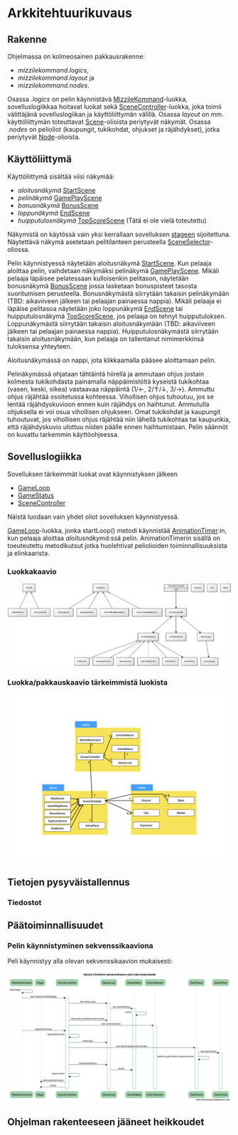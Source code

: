 # Arkkitehtuurikuvaus

## Rakenne

Ohjelmassa on kolmeosainen pakkausrakenne:

* *mizzilekommand.logics*,
* *mizzilekommand.layout* ja
* *mizzilekommand.nodes*.

Osassa *.logics* on pelin käynnistävä [MizzileKommand](https://github.com/majormalfunk/otm-harjoitustyo/blob/master/MizzileKommand/src/main/java/mizzilekommand/logics/MizzileKommand.java "MizzileKommand-luokka")-luokka, sovelluslogiikkaa hoitavat luokat sekä [SceneController](https://github.com/majormalfunk/otm-harjoitustyo/blob/master/MizzileKommand/src/main/java/mizzilekommand/logics/SceneController.java "SceneController-luokka")-luokka, joka toimii välittäjänä sovelluslogiikan ja käyttöliittymän välillä. Osassa *layout* on mm. käyttöliittymän toteuttavat [Scene](https://docs.oracle.com/javase/8/javafx/api/javafx/scene/Scene.html "Javadoc javafx.scene:stä")-olioista periytyvät näkymät. Osassa *.nodes* on pelioliot (kaupungit, tukikohdat, ohjukset ja räjähdykset), jotka periytyvät [Node](https://docs.oracle.com/javase/8/javafx/api/javafx/scene/Node.html "Javadoc javafx.scene.node:sta")-olioista.

## Käyttöliittymä

Käyttöliittymä sisältää viisi näkymää:

* *aloitusnäkymä* [StartScene](https://github.com/majormalfunk/otm-harjoitustyo/blob/master/MizzileKommand/src/main/java/mizzilekommand/layout/StartScene.java "StartScene-luokka")
* *pelinäkymä* [GamePlayScene](https://github.com/majormalfunk/otm-harjoitustyo/blob/master/MizzileKommand/src/main/java/mizzilekommand/layout/GamePlayScene.java "GamePlayScene-luokka")
* *bonusnäkymä* [BonusScene](https://github.com/majormalfunk/otm-harjoitustyo/blob/master/MizzileKommand/src/main/java/mizzilekommand/layout/BonusScene.java "BonusScene-luokka")
* *loppunäkymä* [EndScene](https://github.com/majormalfunk/otm-harjoitustyo/blob/master/MizzileKommand/src/main/java/mizzilekommand/layout/EndScene.java "EndScene-luokka")
* *huipputulosnäkymä* [TopScoreScene](https://github.com/majormalfunk/otm-harjoitustyo/blob/master/MizzileKommand/src/main/java/mizzilekommand/layout/TopScoreScene.java "TopScoreScene-luokka") (Tätä ei ole vielä toteutettu)

Näkymistä on käytössä vain yksi kerrallaan sovelluksen [stageen](https://docs.oracle.com/javase/8/javafx/api/javafx/stage/Stage.html "Javadoc javafx.stage:sta") sijoitettuna. Näytettävä näkymä asetetaan pelitilanteen perusteella [SceneSelector](https://github.com/majormalfunk/otm-harjoitustyo/blob/master/MizzileKommand/src/main/java/mizzilekommand/logics/SceneSelector.java "SceneSelector-luokka")-oliossa.

Pelin käynnistyessä näytetään aloitusnäkymä [StartScene](https://github.com/majormalfunk/otm-harjoitustyo/blob/master/MizzileKommand/src/main/java/mizzilekommand/layout/StartScene.java "StartScene-luokka"). Kun pelaaja aloittaa pelin, vaihdetaan näkymäksi pelinäkymä [GamePlayScene](https://github.com/majormalfunk/otm-harjoitustyo/blob/master/MizzileKommand/src/main/java/mizzilekommand/layout/GamePlayScene.java "GamePlayScene-luokka"). Mikäli pelaaja läpäisee pelatessaan kulloisenkin pelitason, näytetään bonusnäkymä [BonusScene](https://github.com/majormalfunk/otm-harjoitustyo/blob/master/MizzileKommand/src/main/java/mizzilekommand/layout/BonusScene.java "BonusScene-luokka") jossa lasketaan bonuspisteet tasosta suoritumisen perusteella. Bonusnäkymästä siirrytään takaisin pelinäkymään (TBD: aikaviiveen jälkeen tai pelaajan painaessa nappia). Mikäli pelaaja ei läpäise pelitasoa näytetään joko loppunäkymä [EndScene](https://github.com/majormalfunk/otm-harjoitustyo/blob/master/MizzileKommand/src/main/java/mizzilekommand/layout/EndScene.java "EndScene-luokka") tai huipputulosnäkymä [TopScoreScene](https://github.com/majormalfunk/otm-harjoitustyo/blob/master/MizzileKommand/src/main/java/mizzilekommand/layout/TopScoreScene.java "TopScoreScene-luokka"), jos pelaaja on tehnyt huipputuloksen. Loppunäkymästä siirrytään takaisin aloitusnäkymään (TBD: aikaviiveen jälkeen tai pelaajan painaessa nappia). Huipputulosnäkymästä siirrytään takaisin aloitusnäkymään, kun pelaaja on tallentanut nimimerkkinsä tuloksensa yhteyteen.

Aloitusnäkymässä on nappi, jota klikkaamalla pääsee aloittamaan pelin.

Pelinäkymässä ohjataan tähtäintä hiirellä ja ammutaan ohjus jostain kolmesta tukikohdasta painamalla näppäimistöltä kyseistä tukikohtaa (vasen, keski, oikea) vastaavaa näppäintä (1/&larr;, 2/&uarr;/&darr;, 3/&rarr;). Ammuttu ohjus räjähtää osoitetussa kohteessa. Vihollisen ohjus tuhoutuu, jos se lentää räjähdyskuvioon ennen kuin räjähdys on haihtunut. Ammutulla ohjuksella ei voi osua vihollisen ohjukseen. Omat tukikohdat ja kaupungit tuhoutuvat, jos vihollisen ohjus räjähtää niin lähellä tukikohtaa tai kaupunkia, että räjähdyskuvio ulottuu niiden päälle ennen haihtumistaan. Pelin säännöt on kuvattu tarkemmin käyttöohjeessa.

## Sovelluslogiikka

Sovelluksen tärkeimmät luokat ovat käynnistyksen jälkeen

* [GameLoop](https://github.com/majormalfunk/otm-harjoitustyo/blob/master/MizzileKommand/src/main/java/mizzilekommand/logics/GameLoop.java "GameLoop-luokka")
* [GameStatus](https://github.com/majormalfunk/otm-harjoitustyo/blob/master/MizzileKommand/src/main/java/mizzilekommand/logics/GameStatus.java "GameStatus-luokka")
* [SceneController](https://github.com/majormalfunk/otm-harjoitustyo/blob/master/MizzileKommand/src/main/java/mizzilekommand/logics/SceneController.java "SceneController-luokka")

Näistä luodaan vain yhdet oliot sovelluksen käynnistyessä.

[GameLoop](https://github.com/majormalfunk/otm-harjoitustyo/blob/master/MizzileKommand/src/main/java/mizzilekommand/logics/GameLoop.java "GameLoop-luokka")-luokka, jonka startLoop() metodi käynnistää [AnimationTimer](https://docs.oracle.com/javafx/2/api/javafx/animation/AnimationTimer.html "Javadoc javafx.animation.AnimationTimer:sta"):in, kun pelaaja aloittaa *aloitusnäkymä*:ssä pelin. AnimationTimerin sisällä on toeuteutettu metodikutsut jotka huolehtivat peliolioiden toiminnallisuuksista ja elinkaarista.

### Luokkakaavio

![Luokkakaavio](https://github.com/majormalfunk/otm-harjoitustyo/blob/master/dokumentaatio/luokkakaavio.png)

### Luokka/pakkauskaavio tärkeimmistä luokista

![Luokka/pakkauskaavio](https://github.com/majormalfunk/otm-harjoitustyo/blob/master/dokumentaatio/LuokkaPakkauskaavio.png)

## Tietojen pysyväistallennus



### Tiedostot



## Päätoiminnallisuudet

### Pelin käynnistyminen sekvenssikaaviona

Peli käynnistyy alla olevan sekvenssikaavion mukaisesti:

![Sekvenssikaavio pelin käynnistymisestä](https://github.com/majormalfunk/otm-harjoitustyo/blob/master/dokumentaatio/SekvenssikaavioKaynnistymisesta.png)

## Ohjelman rakenteeseen jääneet heikkoudet



